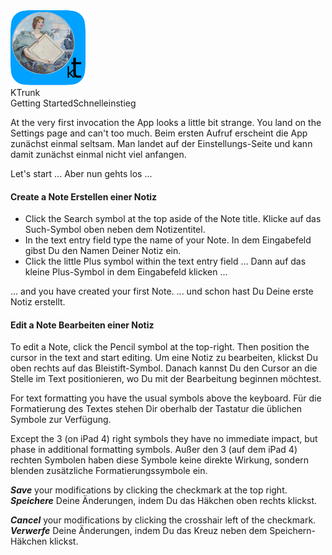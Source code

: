 
<div class="logoRow">
  <div class="logoColumn logoColumnLeft">
    <img src="logo120.png">
  </div>
  <div class="logoColumn logoColumnRight">
    <div class="vCentered">
      <div class="logoTitle">KTrunk</div>
      <div class="logoTitle"><span class="en">Getting Started</span><span class="de">Schnelleinstieg</span></div>
    </div>
  </div>
</div>

<span class="en">At the very first invocation the App looks a little bit strange. You land on the Settings page and can't too much.</span>
<span class="de">Beim ersten Aufruf erscheint die App zunächst einmal seltsam. Man landet auf der Einstellungs-Seite und kann damit zunächst einmal nicht viel anfangen.</span>

<span class="en">Let's start ...</span>
<span class="de">Aber nun gehts los ...</span>


<h4>
  <span class="en">Create a Note</span>
  <span class="de">Erstellen einer Notiz</span>
</h4>

<ul>
  <li>
    <span class="en">Click the Search symbol at the top aside of the Note title.</span>
    <span class="de">Klicke auf das Such-Symbol oben neben dem Notizentitel.</span>
  </li>
  <li>
    <span class="en">In the text entry field type the name of your Note.</span>
    <span class="de">In dem Eingabefeld gibst Du den Namen Deiner Notiz ein.</span>
  </li>
  <li>
    <span class="en">Click the little Plus symbol within the text entry field ...</span>
    <span class="de">Dann auf das kleine Plus-Symbol in dem Eingabefeld klicken ...</span>
  </li>
</ul>

<span class="en">... and you have created your first Note.</span>
<span class="de">... und schon hast Du Deine erste Notiz erstellt.</span>


<h4>
  <span class="en">Edit a Note</span>
  <span class="de">Bearbeiten einer Notiz</span>
</h4>

<span class="en">To edit a Note, click the Pencil symbol at the top-right. Then position the cursor in the text and start editing.</span>
<span class="de">Um eine Notiz zu bearbeiten, klickst Du oben rechts auf das Bleistift-Symbol. Danach kannst Du den Cursor an die Stelle im Text positionieren, wo Du mit der Bearbeitung beginnen möchtest.</span>

<span class="en">For text formatting you have the usual symbols above the keyboard.</span>
<span class="de">Für die Formatierung des Textes stehen Dir oberhalb der Tastatur die üblichen Symbole zur Verfügung.</span>

<span class="en">Except the 3 (on iPad 4) right symbols they have no immediate impact, but phase in additional formatting symbols.</span>
<span class="de">Außer den 3 (auf dem iPad 4) rechten Symbolen haben diese Symbole keine direkte Wirkung, sondern blenden zusätzliche Formatierungssymbole ein.</span>

<span class="en"><b><i>Save</i></b> your modifications by clicking the checkmark at the top right.</span>
<span class="de"><b><i>Speichere</i></b> Deine Änderungen, indem Du das Häkchen oben rechts klickst.</span>

<span class="en"><b><i>Cancel</i></b> your modifications by clicking the crosshair left of the checkmark.</span>
<span class="de"><b><i>Verwerfe</i></b> Deine Änderungen, indem Du das Kreuz neben dem Speichern-Häkchen klickst.</span>

  

